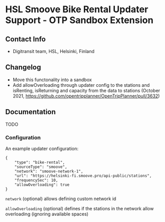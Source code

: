 # HSL Smoove Bike Rental Updater Support - OTP Sandbox Extension

## Contact Info

- Digitransit team, HSL, Helsinki, Finland

## Changelog

- Move this functonality into a sandbox
- Add allowOverloading through updater config to the stations and isRenting, isReturning and
  capacity from the data to stations (October
  2021, https://github.com/opentripplanner/OpenTripPlanner/pull/3632)

## Documentation

TODO

### Configuration

An example updater configuration:

```
{
    "type": "bike-rental",
    "sourceType": "smoove",
    "network": "smoove-network-1",
    "url": "https://helsinki-fi.smoove.pro/api-public/stations",
    "frequencySec": 10,
    "allowOverloading": true
}
```

`network` (optional) allows defining custom network id

`allowOverloading` (optional) defines if the stations in the network allow overloading (ignoring
available spaces)
